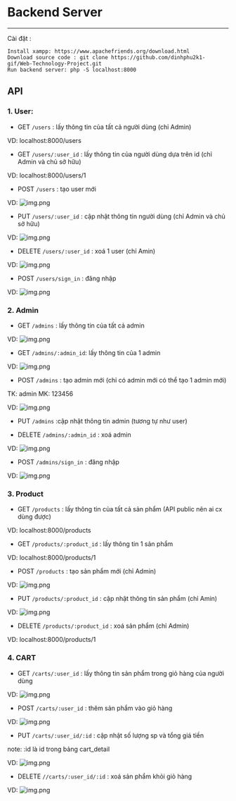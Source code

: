 # Backend Server

---
Cài đặt :
```
Install xampp: https://www.apachefriends.org/download.html
Download source code : git clone https://github.com/dinhphu2k1-gif/Web-Technology-Project.git
Run backend server: php -S localhost:8000
```

## API
### 1. User:
- GET ```/users``` : lấy thông tin của tất cả người dùng (chỉ Admin)

VD: localhost:8000/users
- GET ```/users/:user_id``` : lấy thông tin của người dùng dựa trên id (chỉ Admin và chủ sở hữu)

VD: localhost:8000/users/1

- POST ```/users``` : tạo user mới

VD: ![img.png](image/img.png)
- PUT ```/users/:user_id``` : cập nhật thông tin người dùng (chỉ Admin và chủ sở hữu)

VD: ![img.png](image/img_1.png)
- DELETE ``/users/:user_id`` : xoá 1 user (chỉ Amin)

VD: ![img.png](image/img_2.png)
- POST ```/users/sign_in``` : đăng nhập

VD: ![img.png](image/img_3.png)

### 2. Admin
- GET ```/admins``` : lấy thông tin của tất cả admin

VD: ![img.png](image/img_4.png)

- GET ```/admins/:admin_id```: lấy thông tin của 1 admin 

VD: ![img.png](image/img_5.png)

- POST ```/admins``` : tạo admin mới (chỉ có admin mới có thể tạo 1 admin mới)

TK: admin MK: 123456

VD: ![img.png](image/img_6.png)

- PUT ```/admins``` :cập nhật thông tin admin (tương tự như user)

- DELETE ```/admins/:admin_id``` : xoá admin

VD: ![img.png](image/img_7.png)

- POST ```/admins/sign_in``` : đăng nhập

VD: ![img.png](image/img_8.png)


### 3. Product
- GET ```/products``` : lấy thông tin của tất cả sản phẩm (API public nên ai cx dùng được)

VD: localhost:8000/products

- GET ```/products/:product_id``` : lấy thông tin 1 sản phẩm

VD: localhost:8000/products/1

- POST ```/products``` : tạo sản phẩm mới (chỉ Admin)

VD: ![img.png](image/img_9.png)

- PUT ```/products/:product_id``` : cập nhật thông tin sản phẩm (chỉ Amin)

VD: ![img.png](image/img_10.png) 

- DELETE ```/products/:product_id``` : xoá sản phẩm (chỉ Admin)

VD: localhost:8000/products/1


### 4. CART
- GET ```/carts/:user_id``` : lấy thông tin sản phẩm trong giỏ hàng của người dùng

VD: ![img.png](image/img_11.png)

- POST ```/carts/:user_id``` : thêm sản phẩm vào giỏ hàng

VD: ![img.png](image/img_12.png)

- PUT ```/carts/:user_id/:id``` : cập nhật số lượng sp và tổng giá tiền

note: :id là id trong bảng cart_detail

VD: ![img.png](image/img_13.png)

- DELETE ```//carts/:user_id/:id``` : xoá sản phẩm khỏi giỏ hàng

VD: ![img.png](image/img_14.png)